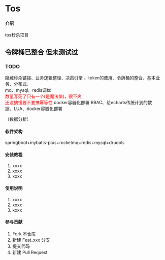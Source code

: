 # Tos

#### 介绍
tos秒杀项目

## 令牌桶已整合  但未测试过

### TODO
隐藏秒杀链接、业务逻辑整理、决策引擎
、token的使用、令牌桶的整合、基本业务、分布式、<br>
mq、mysql、redis调优<br>
<span style="color:red">数量写死了只有一个(是魔法值)，很不爽<br>还没搞懂要不要搞幂等性</span>
docker容器化部署
RBAC、给echarts传统计到的数据、LUA、docker容器化部署

（数据分析）<br>


#### 软件架构
springboot+mybatis-plus+rocketmq+redis+mysql+druools


#### 安装教程

1.  xxxx
2.  xxxx
3.  xxxx

#### 使用说明

1.  xxxx
2.  xxxx
3.  xxxx

#### 参与贡献

1.  Fork 本仓库
2.  新建 Feat_xxx 分支
3.  提交代码
4.  新建 Pull Request
